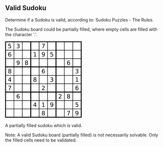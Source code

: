 ## Valid Sudoku


Determine if a Sudoku is valid, according to: Sudoku Puzzles - The Rules.

The Sudoku board could be partially filled, where empty cells are filled with the character '.'.

[![Example](sudoku.png)](https://raw.github.com/yning/Interview-Questions/master/sudoku.png)

A partially filled sudoku which is valid.


Note:
A valid Sudoku board (partially filled) is not necessarily solvable. Only the filled cells need to be validated.

